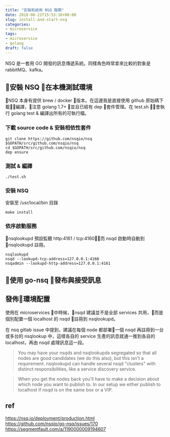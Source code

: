 ```yaml
---
title: "安裝和啟用 NSQ 服務"
date: 2018-06-21T15:53:16+08:00
slug: install-and-start-nsq
categories:
- microservice
tags:
- microservice
- golang
draft: false
---
```

NSQ 是一套用 GO 開發的訊息傳遞系統。同樣角色時常拿來比較的對象是 rabbitMQ、kafka。
<!--more-->

<!-- # 使用 NSQ -->
## 安裝 NSQ 在本機測試環境
NSQ 本身有提供 brew / docker 版本。在這邊我是直接使用 github 原始碼下載編譯，注意 golang 1.7+ 並且已經有 dep 套件管理。在 test.sh 會執行 golang test & 編譯出所有的可執行檔。

### 下載 source code & 安裝相依性套件
```
git clone https://github.com/nsqio/nsq $GOPATH/src/github.com/nsqio/nsq
cd $GOPATH/src/github.com/nsqio/nsq
dep ensure
```
### 測試 & 編譯
```
./test.sh
```
<!-- ### 安裝到 $GOPATH/bin
```
go install ./apps/nsqlookupd
go install ./apps/nsqd
go install ./apps/nsqadmin
``` -->
### 安裝 NSQ
安裝至 /usr/local/bin 目錄
```
make install
```

### 依序啟動服務
nsqlookupd 預設監聽 http:4161 / tcp:4160，而 nsqd 啟動時自動到 nsqlookupd 註冊。
```
nsqlookupd
nsqd --lookupd-tcp-address=127.0.0.1:4160
nsqadmin --lookupd-http-address=127.0.0.1:4161
```

## 使用 go-nsq 發布與接受訊息

## 發佈環境配置
使用在 microservices 中時候，nsqd 建議並不是全部 services 共用，而是個別配置一個 localhost 的 nsqd 註冊到 nsqlookupd。 

在 nsq gitlab issue 中提到，建議在每個 node 都部署一個 nsqd 再註冊到一台或多台的 nsqlookup 中，這樣各自的 service 生產的訊息就通一推到各自的 localhost，再由 nsqd 處理訊息這一段。   
> You may have your nsqds and nsqlookupds segregated so that all nodes are good candidates (we do this also), but this isn't a requirement. nsqlookupd can handle several nsqd "clusters" with distinct responsibilities, like a service discovery service.

 >When you get the nodes back you'll have to make a decision about which node you want to publish to. In our setup we either publish to localhost if nsqd is on the same box or a VIP.

<!-- ## 在 kubernete 上建立 nsq 服務

```
kubectl run nsqlookup --image=nsqio/nsq /nsqlookupd --port=4161
```
```
kubectl expose deployment nsqlookup --type=NodePort
```
```
kubectl run nsqadmin --image=nsqio/nsq /nsqadmin --lookupd-http-address=localhost:4161 --port:4171
```
10.96.49.165 -->
## ref
<https://nsq.io/deployment/production.html>  
<https://github.com/nsqio/go-nsq/issues/170>  
<https://segmentfault.com/a/1190000009194607>  
